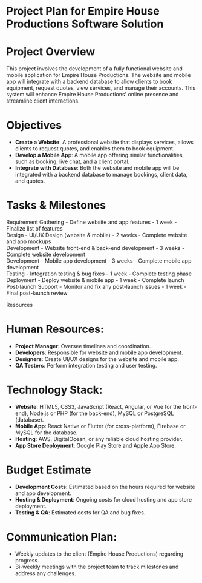 # Project Plan for Empire House Productions Software Solution

# Project Overview
This project involves the development of a fully functional website and mobile application for Empire House Productions. The website and mobile app will integrate with a backend database to allow clients to book equipment, request quotes, view services, and manage their accounts. This system will enhance Empire House Productions' online presence and streamline client interactions.


# Objectives
- **Create a Website**: A professional website that displays services, allows clients to request quotes, and enables them to book equipment.
- **Develop a Mobile Ap**p: A mobile app offering similar functionalities, such as booking, live chat, and a client portal.
- **Integrate with Database**: Both the website and mobile app will be integrated with a backend database to manage bookings, client data, and quotes.


# Tasks & Milestones

 Requirement Gathering  - Define website and app features              - 1 week           - Finalize list of features          
 Design               - UI/UX Design (website & mobile)               - 2 weeks          - Complete website and app mockups   
 Development           - Website front-end & back-end development     - 3 weeks          - Complete website development     
 Development           - Mobile app development                       - 3 weeks          - Complete mobile app development   
 Testing               - Integration testing & bug fixes              - 1 week           - Complete testing phase            
 Deployment             - Deploy website & mobile app                  - 1 week           - Complete launch                   
 Post-launch Support    - Monitor and fix any post-launch issues       - 1 week           - Final post-launch review          


Resources

# Human Resources:
- **Project Manager**: Oversee timelines and coordination.
- **Developers**: Responsible for website and mobile app development.
- **Designers**: Create UI/UX designs for the website and mobile app.
- **QA Testers**: Perform integration testing and user testing.

# Technology Stack:
- **Website**: HTML5, CSS3, JavaScript (React, Angular, or Vue for the front-end), Node.js or PHP (for the back-end), MySQL or PostgreSQL (database).
- **Mobile App**: React Native or Flutter (for cross-platform), Firebase or MySQL for the database.
- **Hosting**: AWS, DigitalOcean, or any reliable cloud hosting provider.
- **App Store Deployment**: Google Play Store and Apple App Store.


# Budget Estimate
- **Development Costs**: Estimated based on the hours required for website and app development.
- **Hosting & Deployment**: Ongoing costs for cloud hosting and app store deployment.
- **Testing & QA**: Estimated costs for QA and bug fixes.


# Communication Plan:
- Weekly updates to the client (Empire House Productions) regarding progress.
- Bi-weekly meetings with the project team to track milestones and address any challenges.
